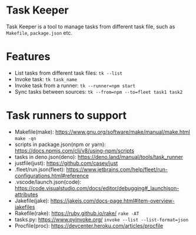 Task Keeper
=================
Task Keeper is a tool to manage tasks from different task file, such as `Makefile`, `package.json` etc.

# Features

* List tasks from different task files: `tk --list`
* Invoke task: `tk task_name`
* Invoke task from a runner: `tk --runner=npm start`
* Sync tasks between sources: `tk --from=npm --to=fleet task1 task2`

# Task runners to support

* Makefile(make): https://www.gnu.org/software/make/manual/make.html `make -qn`
* scripts in package.json(npm or yarn): https://docs.npmjs.com/cli/v8/using-npm/scripts
* tasks in deno.json(deno): https://deno.land/manual/tools/task_runner
* justfile(just): https://github.com/casey/just
* .fleet/run.json(fleet): https://www.jetbrains.com/help/fleet/run-configurations.html#reference
* .vscode/launch.json(code): https://code.visualstudio.com/docs/editor/debugging#_launchjson-attributes
* Jakefile(jake): https://jakejs.com/docs-page.html#item-overview-jakefiles
* Rakefile(rake): https://ruby.github.io/rake/  `rake -AT`
* tasks.py: https://www.pyinvoke.org/ `invoke --list --list-format=json`
* Procfile(proc): https://devcenter.heroku.com/articles/procfile
